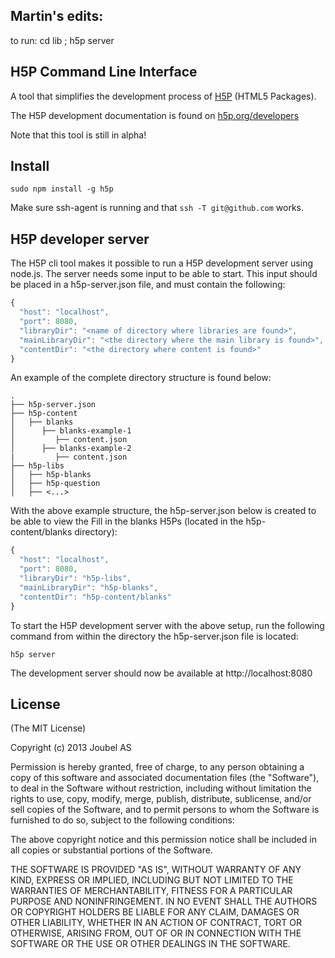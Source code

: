 ## Martin's edits:
to run: 
cd lib ; h5p server



## H5P Command Line Interface

A tool that simplifies the development process of [H5P](https://h5p.org) (HTML5 Packages).

The H5P development documentation is found on [h5p.org/developers](https://h5p.org/developers)

Note that this tool is still in alpha!

## Install

`sudo npm install -g h5p`

Make sure ssh-agent is running and that `ssh -T git@github.com` works.

## H5P developer server

The H5P cli tool makes it possible to run a H5P development server using node.js. The server needs some input to be able to start. This input should be placed in a h5p-server.json file, and must contain the following:

```javascript
{
  "host": "localhost",
  "port": 8080,
  "libraryDir": "<name of directory where libraries are found>",
  "mainLibraryDir": "<the directory where the main library is found>",
  "contentDir": "<the directory where content is found>"
}
```
An example of the complete directory structure is found below:
```
.
├── h5p-server.json
├── h5p-content
│   ├── blanks
│      ├── blanks-example-1
│         ├── content.json
│      ├── blanks-example-2
|         ├── content.json
├── h5p-libs
│   ├── h5p-blanks
│   ├── h5p-question
│   ├── <...>
```
With the above example structure, the h5p-server.json below is created to be able to view the Fill in the blanks H5Ps (located in the h5p-content/blanks directory):
```javascript
{
  "host": "localhost",
  "port": 8080,
  "libraryDir": "h5p-libs",
  "mainLibraryDir": "h5p-blanks",
  "contentDir": "h5p-content/blanks"
}
```
To start the H5P development server with the above setup, run the following command from within the directory the h5p-server.json file is located:

`h5p server`

The development server should now be available at http://localhost:8080

## License

(The MIT License)

Copyright (c) 2013 Joubel AS

Permission is hereby granted, free of charge, to any person obtaining a copy of this software and associated documentation files (the "Software"), to deal in the Software without restriction, including without limitation the rights to use, copy, modify, merge, publish, distribute, sublicense, and/or sell copies of the Software, and to permit persons to whom the Software is furnished to do so, subject to the following conditions:

The above copyright notice and this permission notice shall be included in all copies or substantial portions of the Software.

THE SOFTWARE IS PROVIDED "AS IS", WITHOUT WARRANTY OF ANY KIND, EXPRESS OR IMPLIED, INCLUDING BUT NOT LIMITED TO THE WARRANTIES OF MERCHANTABILITY, FITNESS FOR A PARTICULAR PURPOSE AND NONINFRINGEMENT. IN NO EVENT SHALL THE AUTHORS OR COPYRIGHT HOLDERS BE LIABLE FOR ANY CLAIM, DAMAGES OR OTHER LIABILITY, WHETHER IN AN ACTION OF CONTRACT, TORT OR OTHERWISE, ARISING FROM, OUT OF OR IN CONNECTION WITH THE SOFTWARE OR THE USE OR OTHER DEALINGS IN THE SOFTWARE.
